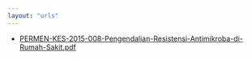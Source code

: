 ```yaml
---
layout: "urls"
---
```

* [PERMEN-KES-2015-008-Pengendalian-Resistensi-Antimikroba-di-Rumah-Sakit.pdf](PERMEN-KES-2015-008-Pengendalian-Resistensi-Antimikroba-di-Rumah-Sakit.pdf)
